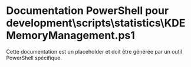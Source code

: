# Documentation PowerShell pour development\scripts\statistics\KDEMemoryManagement.ps1

Cette documentation est un placeholder et doit être générée par un outil PowerShell spécifique.
